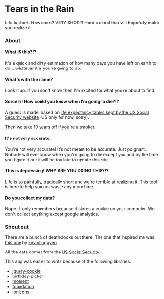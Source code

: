 # Tears in the Rain

Life is short. How short? VERY SHORT! Here's a tool that will hopefully make you realize it.


### About

#### What IS this?!?
  <p class="lead">It's a quick and dirty estimation of how many days you have left on earth to do... whatever it is you're going to do.</p>

#### What's with the name?

Look it up. If you don't know then I'm excited for what you're about to find.

#### Sorcery! How could you know when I'm going to die?!?

A guess is made, based on [life expectancy tables kept by the US Social Security website](http://www.ssa.gov/oact/STATS/table4c6.html#fn2) (US only for now, sorry).

Then we take 10 years off if you're a smoker.

#### It's not very accurate.

You're not very accurate! It's not meant to be accurate. Just poignant. Nobody will ever know when you're going to die except you and by the time you figure it out it will be too late to update this site.

#### This is depressing! WHY ARE YOU DOING THIS?!?

Life is so painfully, tragically short and we're terrible at realizing it. This tool is here to help you not waste any more time.

#### Do you collect my data?

Nope. It only remembers because it stores a cookie on your computer. We don't collect anything except google analytics.

### Shout out

There are a bunch of deathclocks out there. The one that inspired me was [this one](https://github.com/kevinhnguyen/deathFocus) by [kevinhnguyen](https://github.com/kevinhnguyen)

All the data comes from the [US Social Security](http://www.ssa.gov/oact/STATS/table4c6.html#fn2).

This app was easier to write because of the following libraries:

* [jquery-cookie](https://github.com/carhartl/jquery-cookie)
* [birthday-picker](https://github.com/abecoffman/birthdaypicker)
* [moment](http://momentjs.com/)
* [foundation](http://foundation.zurb.com)
* [ionicons](http://ionicons.com/)